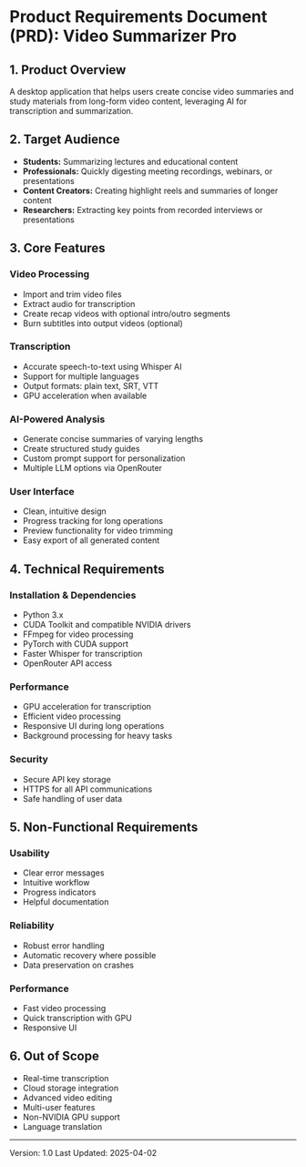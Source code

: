 # Product Requirements Document (PRD): Video Summarizer Pro

## 1. Product Overview
A desktop application that helps users create concise video summaries and study materials from long-form video content, leveraging AI for transcription and summarization.

## 2. Target Audience
- **Students:** Summarizing lectures and educational content
- **Professionals:** Quickly digesting meeting recordings, webinars, or presentations
- **Content Creators:** Creating highlight reels and summaries of longer content
- **Researchers:** Extracting key points from recorded interviews or presentations

## 3. Core Features

### Video Processing
- Import and trim video files
- Extract audio for transcription
- Create recap videos with optional intro/outro segments
- Burn subtitles into output videos (optional)

### Transcription
- Accurate speech-to-text using Whisper AI
- Support for multiple languages
- Output formats: plain text, SRT, VTT
- GPU acceleration when available

### AI-Powered Analysis
- Generate concise summaries of varying lengths
- Create structured study guides
- Custom prompt support for personalization
- Multiple LLM options via OpenRouter

### User Interface
- Clean, intuitive design
- Progress tracking for long operations
- Preview functionality for video trimming
- Easy export of all generated content

## 4. Technical Requirements

### Installation & Dependencies
- Python 3.x
- CUDA Toolkit and compatible NVIDIA drivers
- FFmpeg for video processing
- PyTorch with CUDA support
- Faster Whisper for transcription
- OpenRouter API access

### Performance
- GPU acceleration for transcription
- Efficient video processing
- Responsive UI during long operations
- Background processing for heavy tasks

### Security
- Secure API key storage
- HTTPS for all API communications
- Safe handling of user data

## 5. Non-Functional Requirements

### Usability
- Clear error messages
- Intuitive workflow
- Progress indicators
- Helpful documentation

### Reliability
- Robust error handling
- Automatic recovery where possible
- Data preservation on crashes

### Performance
- Fast video processing
- Quick transcription with GPU
- Responsive UI

## 6. Out of Scope
- Real-time transcription
- Cloud storage integration
- Advanced video editing
- Multi-user features
- Non-NVIDIA GPU support
- Language translation

---

Version: 1.0
Last Updated: 2025-04-02
